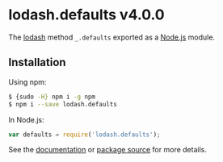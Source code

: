 # lodash.defaults v4.0.0

The [lodash](https://lodash.com/) method `_.defaults` exported as a [Node.js](https://nodejs.org/) module.

## Installation

Using npm:
```bash
$ {sudo -H} npm i -g npm
$ npm i --save lodash.defaults
```

In Node.js:
```js
var defaults = require('lodash.defaults');
```

See the [documentation](https://lodash.com/docs#defaults) or [package source](https://github.com/lodash/lodash/blob/4.0.0-npm-packages/lodash.defaults) for more details.
